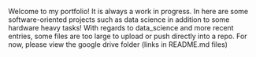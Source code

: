 Welcome to my portfolio! It is always a work in progress. In here are some software-oriented projects such as data science in addition to some hardware heavy tasks!
With regards to data_science and more recent entries, some files are too large to upload or push directly into a repo. For now, please view the google drive folder (links in README.md files)
